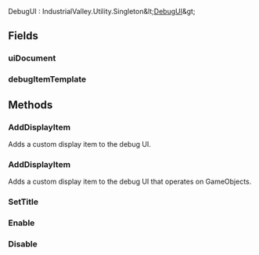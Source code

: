<p class="title">DebugUI<span> : IndustrialValley.Utility.Singleton&amp;lt;<a href="#/api/IndustrialValley.UI.Developer/DebugUI" title="DebugUI" class="inherit-link">DebugUI</a>&amp;gt;</span><p>

## Fields

### uiDocument

<div><Declaration modifier="public &lt;a href=&quot;https://docs.unity3d.com/6000.1/Documentation/ScriptReference/UIElements.UIDocument.html&quot; title=&quot;UIDocument&quot; class=&quot;inherit-link&quot;&gt;UIDocument&lt;/a&gt;" content=" <span>&lt;span class=&quot;field&quot;&gt;uiDocument&lt;/span&gt;</span>"></Declaration></div>

### debugItemTemplate

<div><Declaration modifier="public &lt;a href=&quot;https://docs.unity3d.com/6000.1/Documentation/ScriptReference/UIElements.VisualTreeAsset.html&quot; title=&quot;VisualTreeAsset&quot; class=&quot;inherit-link&quot;&gt;VisualTreeAsset&lt;/a&gt;" content=" <span>&lt;span class=&quot;field&quot;&gt;debugItemTemplate&lt;/span&gt;</span>"></Declaration></div>

## Methods

### AddDisplayItem

Adds a custom display item to the debug UI.

<div><Declaration modifier="public void" content=" <span>&lt;span class=&quot;method&quot;&gt;AddDisplayItem&lt;/span&gt;(&lt;span class=&quot;param&quot;&gt;string&lt;/span&gt; name, &lt;span class=&quot;param&quot;&gt;void System.Action&amp;amp;lt;T, UnityEngine.UIElements.VisualElement&amp;amp;gt;&lt;/span&gt; displayAction, &lt;span class=&quot;param&quot;&gt;int&lt;/span&gt; priority = 0)</span>"></Declaration></div>

### AddDisplayItem

Adds a custom display item to the debug UI that operates on GameObjects.

<div><Declaration modifier="public void" content=" <span>&lt;span class=&quot;method&quot;&gt;AddDisplayItem&lt;/span&gt;(&lt;span class=&quot;param&quot;&gt;void System.Action&amp;amp;lt;UnityEngine.GameObject, UnityEngine.UIElements.VisualElement&amp;amp;gt;&lt;/span&gt; displayAction, &lt;span class=&quot;param&quot;&gt;int&lt;/span&gt; priority = 0)</span>"></Declaration></div>

### SetTitle

<div><Declaration modifier="public void" content=" <span>&lt;span class=&quot;method&quot;&gt;SetTitle&lt;/span&gt;(&lt;span class=&quot;param&quot;&gt;string&lt;/span&gt; title)</span>"></Declaration></div>

### Enable

<div><Declaration modifier="public void" content=" <span>&lt;span class=&quot;method&quot;&gt;Enable&lt;/span&gt;()</span>"></Declaration></div>

### Disable

<div><Declaration modifier="public void" content=" <span>&lt;span class=&quot;method&quot;&gt;Disable&lt;/span&gt;()</span>"></Declaration></div>

